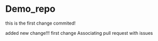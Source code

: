 # Demo_repo


this is the first change commited!


added new change!!!
first change
Associating pull request with issues


